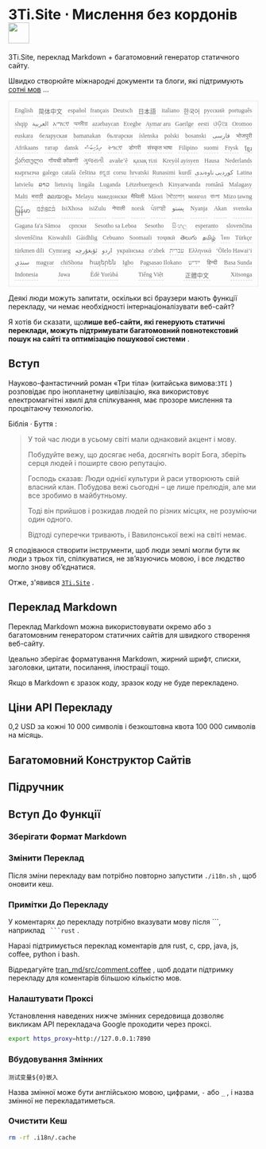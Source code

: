 <h1 style="justify-content:space-between">3Ti.Site ⋅ Мислення без кордонів <img src="//i-01.eu.org/3Ti/logo.svg" style="user-select:none;margin-top:-1px;width:42px"></h1>

3Ti.Site, переклад Markdown + багатомовний генератор статичного сайту.

Швидко створюйте міжнародні документи та блоги, які підтримують [сотні мов](https://github.com/i18n-site/node/blob/main/lang/src/index.js) ...

<pre class="langli" style="display:flex;flex-wrap:wrap;background:transparent;border:1px solid #eee;font-size:12px;box-shadow:0 0 3px inset #eee;padding:12px 5px 4px 12px;justify-content:space-between;"><style>pre.langli i{font-weight:300;font-family:s;margin-right:7px;margin-bottom:8px;font-style:normal;color:#666;border-bottom:1px dashed #ccc;}</style><i>English</i><i> 简体中文 </i><i>español</i><i>français</i><i>Deutsch</i><i> 日本語 </i><i>italiano</i><i>한국어</i><i>русский</i><i>português</i><i>shqip</i><i>‫العربية‬</i><i>አማርኛ</i><i>অসমীয়া</i><i>azərbaycan</i><i>Eʋegbe</i><i>Aymar aru</i><i>Gaeilge</i><i>eesti</i><i>ଓଡ଼ିଆ</i><i>Oromoo</i><i>euskara</i><i>беларуская</i><i>bamanakan</i><i>български</i><i>íslenska</i><i>polski</i><i>bosanski</i><i>‫فارسی‬</i><i>भोजपुरी</i><i>Afrikaans</i><i>татар</i><i>dansk</i><i>‫ދިވެހިބަސް‬</i><i>ትግርኛ</i><i>डोगरी</i><i>संस्कृत भाषा</i><i>Filipino</i><i>suomi</i><i>Frysk</i><i>ខ្មែរ</i><i>ქართული</i><i>गोंयची कोंकणी</i><i>ગુજરાતી</i><i>avañe’ẽ</i><i>қазақ тілі</i><i>Kreyòl ayisyen</i><i>Hausa</i><i>Nederlands</i><i>кыргызча</i><i>galego</i><i>català</i><i>čeština</i><i>ಕನ್ನಡ</i><i>corsu</i><i>hrvatski</i><i>Runasimi</i><i>kurdî</i><i>‫کوردیی ناوەندی‬</i><i>Latina</i><i>latviešu</i><i>ລາວ</i><i>lietuvių</i><i>lingála</i><i>Luganda</i><i>Lëtzebuergesch</i><i>Kinyarwanda</i><i>română</i><i>Malagasy</i><i>Malti</i><i>मराठी</i><i>മലയാളം</i><i>Melayu</i><i>македонски</i><i>मैथिली</i><i>Māori</i><i>মৈতৈলোন্</i><i>монгол</i><i>বাংলা</i><i>Mizo ṭawng</i><i>မြန်မာ</i><i>𞄀𞄄𞄰𞄩𞄍𞄜𞄰</i><i>IsiXhosa</i><i>isiZulu</i><i>नेपाली</i><i>norsk</i><i>ਪੰਜਾਬੀ</i><i>‫پښتو‬</i><i>Nyanja</i><i>Akan</i><i>svenska</i><i>Gagana fa'a Sāmoa</i><i>српски</i><i>Sesotho sa Leboa</i><i>Sesotho</i><i>සිංහල</i><i>esperanto</i><i>slovenčina</i><i>slovenščina</i><i>Kiswahili</i><i>Gàidhlig</i><i>Cebuano</i><i>Soomaali</i><i>тоҷикӣ</i><i>తెలుగు</i><i>தமிழ்</i><i>ไทย</i><i>Türkçe</i><i>türkmen dili</i><i>Cymraeg</i><i>‫ئۇيغۇرچە‬</i><i>‫اردو‬</i><i>українська</i><i>o‘zbek</i><i>‫עברית‬</i><i>Ελληνικά</i><i>ʻŌlelo Hawaiʻi</i><i>‫سنڌي‬</i><i>magyar</i><i>chiShona</i><i>հայերեն</i><i>Igbo</i><i>Pagsasao Ilokano</i><i>‫ייִדיש‬</i><i>हिन्दी</i><i>Basa Sunda</i><i>Indonesia</i><i>Jawa</i><i>Èdè Yorùbá</i><i>Tiếng Việt</i><i> 正體中文 </i><i>Xitsonga</i></pre>

Деякі люди можуть запитати, оскільки всі браузери мають функції перекладу, чи немає необхідності інтернаціоналізувати веб-сайт?

Я хотів би сказати, що**лише веб-сайти, які генерують статичні переклади, можуть підтримувати багатомовний повнотекстовий пошук на сайті та оптимізацію пошукової системи** .

## Вступ

Науково-фантастичний роман «Три тіла» (китайська вимова:`3Tǐ` ) розповідає про інопланетну цивілізацію, яка використовує електромагнітні хвилі для спілкування, має прозоре мислення та процвітаючу технологію.

Біблія · Буття :

> У той час люди в усьому світі мали однаковий акцент і мову.
>
> Побудуйте вежу, що досягає неба, досягніть воріт Бога, зберіть серця людей і поширте свою репутацію.
>
> Господь сказав: Люди однієї культури й раси утворюють свій власний клан. Побудова вежі сьогодні – це лише прелюдія, але ми все зробимо в майбутньому.
>
> Тоді він прийшов і розкидав людей по різних місцях, не розуміючи один одного.
>
> Відтоді суперечки тривають, і Вавилонської вежі на світі немає.

Я сподіваюся створити інструменти, щоб люди землі могли бути як люди з трьох тіл, спілкуватися, не зв’язуючись мовою, і все людство могло знову об’єднатися.

Отже, з'явився [`3Ti.Site`](//3Ti.Site) .

## Переклад Markdown

Переклад Markdown можна використовувати окремо або з багатомовним генератором статичних сайтів для швидкого створення веб-сайту.

Ідеально зберігає форматування Markdown, жирний шрифт, списки, заголовки, цитати, посилання, ілюстрації тощо.

Якщо в Markdown є зразок коду, зразок коду не буде перекладено.

## Ціни API Перекладу

0,2 USD за кожні 10 000 символів і безкоштовна квота 100 000 символів на місяць.

## Багатомовний Конструктор Сайтів

## Підручник

## Вступ До Функції

### Зберігати Формат Markdown

### Змінити Переклад

Після зміни перекладу вам потрібно повторно запустити `./i18n.sh` , щоб оновити кеш.

### Примітки До Перекладу

У коментарях до перекладу потрібно вказувати мову після \```, наприклад ` ```rust` .

Наразі підтримується переклад коментарів для rust, c, cpp, java, js, coffee, python і bash.

Відредагуйте [tran_md/src/comment.coffee](https://github.com/i18n-site/node/blob/main/tran_md/src/comment.coffee) , щоб додати підтримку перекладу для коментарів більшою кількістю мов.

### Налаштувати Проксі

Установлення наведених нижче змінних середовища дозволяє викликам API перекладача Google проходити через проксі.

```bash
export https_proxy=http://127.0.0.1:7890
```

### Вбудовування Змінних

```
测试变量${0}嵌入
```

Назва змінної може бути англійською мовою, цифрами, `-` або `_` , і назва змінної не перекладатиметься.

### Очистити Кеш

```bash
rm -rf .i18n/.cache
```
